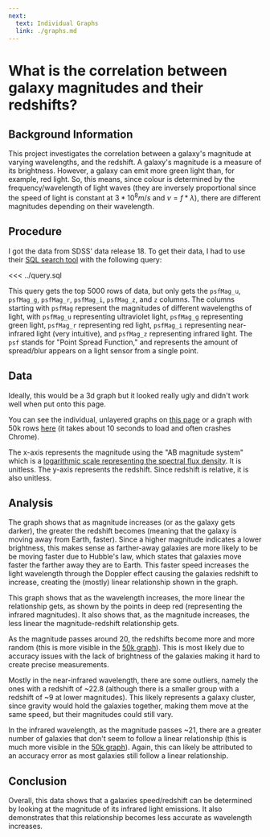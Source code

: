 ```yaml
---
next:
  text: Individual Graphs
  link: ./graphs.md
---
```


<script setup>
import Graph from './Graph.vue';
</script>

# What is the correlation between galaxy magnitudes and their redshifts?

## Background Information

This project investigates the correlation between a galaxy's magnitude at varying wavelengths, and the redshift. A galaxy's magnitude is a measure of its brightness. However, a galaxy can emit more green light than, for example, red light. So, this means, since colour is determined by the frequency/wavelength of light waves (they are inversely proportional since the speed of light is constant at $3*10^{8} m/s$ and $v=f*\lambda$), there are different magnitudes depending on their wavelength.

## Procedure

I got the data from SDSS' data release 18. To get their data, I had to use their [SQL search tool](https://skyserver.sdss.org/dr18/SearchTools/sql) with the following query:

<<< ../query.sql

This query gets the top 5000 rows of data, but only gets the `psfMag_u`, `psfMag_g`, `psfMag_r`, `psfMag_i`, `psfMag_z`, and `z` columns. The columns starting with `psfMag` represent the magnitudes of different wavelengths of light, with `psfMag_u` representing ultraviolet light, `psfMag_g` representing green light, `psfMag_r` representing red light, `psfMag_i` representing near-infrared light (very intuitive), and `psfMag_z` representing infrared light. The `psf` stands for "Point Spread Function," and represents the amount of spread/blur appears on a light sensor from a single point.

## Data

Ideally, this would be a 3d graph but it looked really ugly and didn't work well when put onto this page.

You can see the individual, unlayered graphs on [this page](./graphs.md) or a graph with 50k rows [here](./graph-50k.md) (it takes about 10 seconds to load and often crashes Chrome).

<Graph />

The x-axis represents the magnitude using the "AB magnitude system" which is a [logarithmic scale representing the spectral flux density](https://en.wikipedia.org/wiki/AB_magnitude). It is unitless.
The y-axis represents the redshift. Since redshift is relative, it is also unitless.

## Analysis

The graph shows that as magnitude increases (or as the galaxy gets darker), the greater the redshift becomes (meaning that the galaxy is moving away from Earth, faster). Since a higher magnitude indicates a lower brightness, this makes sense as farther-away galaxies are more likely to be be moving faster due to Hubble's law, which states that galaxies move faster the farther away they are to Earth. This faster speed increases the light wavelength through the Doppler effect causing the galaxies redshift to increase, creating the (mostly) linear relationship shown in the graph.

This graph shows that as the wavelength increases, the more linear the relationship gets, as shown by the points in deep red (representing the infrared magnitudes). It also shows that, as the magnitude increases, the less linear the magnitude-redshift relationship gets.

As the magnitude passes around 20, the redshifts become more and more random (this is more visible in the [50k graph](./graph-50k.md)). This is most likely due to accuracy issues with the lack of brightness of the galaxies making it hard to create precise measurements.

Mostly in the near-infrared wavelength, there are some outliers, namely the ones with a redshift of ~22.8 (although there is a smaller group with a redshift of ~9 at lower magnitudes). This likely represents a galaxy cluster, since gravity would hold the galaxies together, making them move at the same speed, but their magnitudes could still vary.

In the infrared wavelength, as the magnitude passes ~21, there are a greater number of galaxies that don't seem to follow a linear relationship (this is much more visible in the [50k graph](./graph-50k.md)). Again, this can likely be attributed to an accuracy error as most galaxies still follow a linear relationship.

## Conclusion

Overall, this data shows that a galaxies speed/redshift can be determined by looking at the magnitude of its infrared light emissions. It also demonstrates that this relationship becomes less accurate as wavelength increases.
